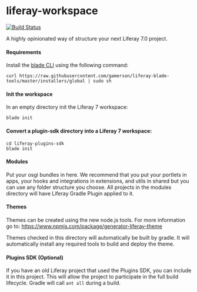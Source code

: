 # liferay-workspace

[![Build Status](https://travis-ci.org/david-truong/liferay-workspace.svg?branch=master)](https://travis-ci.org/david-truong/liferay-workspace)

A highly opinionated way of structure your next Liferay 7.0 project.

#### Requirements

Install the [blade CLI](https://github.com/gamerson/liferay-blade-tools) using the following command:

```
curl https://raw.githubusercontent.com/gamerson/liferay-blade-tools/master/installers/global | sudo sh
```

#### Init the workspace

In an empty directory init the Liferay 7 workspace:

```
blade init
```

#### Convert a plugin-sdk directory into a Liferay 7 workspace:

```
cd liferay-plugins-sdk
blade init
```

#### Modules

Put your osgi bundles in here.  We recommend that you put your portlets in apps, your hooks and integrations in extensions, and utils in shared but you can use any folder structure you choose.  All projects in the modules directory will have Liferay Gradle Plugin applied to it.

#### Themes

Themes can be created using the new node.js tools.  For more information go to: https://www.npmjs.com/package/generator-liferay-theme

Themes checked in this directory will automatically be built by gradle.  It will automatically install any required tools to build and deploy the theme.

#### Plugins SDK (Optional)

If you have an old Liferay project that used the Plugins SDK, you can include it in this project.  This will allow the project to participate in the full build lifecycle.  Gradle will call `ant all` during a build.
